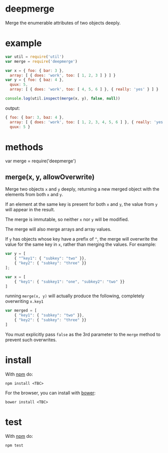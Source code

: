 deepmerge
=========

Merge the enumerable attributes of two objects deeply.

example
=======

```js
var util = require('util')
var merge = require('deepmerge')

var x = { foo: { bar: 3 },
  array: [ { does: 'work', too: [ 1, 2, 3 ] } ] }
var y = { foo: { baz: 4 },
  quux: 5,
  array: [ { does: 'work', too: [ 4, 5, 6 ] }, { really: 'yes' } ] }

console.log(util.inspect(merge(x, y), false, null))
```

output:

```js
{ foo: { bar: 3, baz: 4 },
  array: [ { does: 'work', too: [ 1, 2, 3, 4, 5, 6 ] }, { really: 'yes' } ],
  quux: 5 }
```

methods
=======

var merge = require('deepmerge')

merge(x, y, allowOverwrite)
-----------

Merge two objects `x` and `y` deeply, returning a new merged object with the
elements from both `x` and `y`.

If an element at the same key is present for both `x` and `y`, the value from
`y` will appear in the result.

The merge is immutable, so neither `x` nor `y` will be modified.

The merge will also merge arrays and array values.

If `y` has objects whose key have a prefix of `^`, the merge will overwrite the value for
the same key in `x`, rather than merging the values.  For example:

```js
var y = [
    { "^key1": { "subkey": "two" }},
    { "key2": { "subkey": "three" }}
];

var x = [
    { "key1": { "subkey1": "one", "subkey2": "two" }}
]
```

running `merge(x, y)` will actually produce the following, completely overwriting `x.key1`

```js
var merged = [
    { "key1": { "subkey": "two" }},
    { "key2": { "subkey": "three" }}
]
```

You must explicitly pass `false` as the 3rd parameter to the `merge` method to prevent such overwrites.

install
=======

With [npm](http://npmjs.org) do:

```
npm install <TBC>
```

For the browser, you can install with [bower](http://bower.io/):

```
bower install <TBC>
```

test
====

With [npm](http://npmjs.org) do:

```
npm test
```
